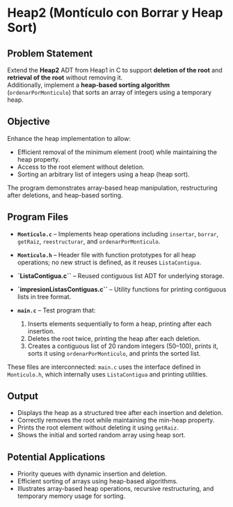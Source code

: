 # Heap2 (Montículo con Borrar y Heap Sort)

## Problem Statement
Extend the **Heap2** ADT from Heap1 in C to support **deletion of the root** and **retrieval of the root** without removing it.  
Additionally, implement a **heap-based sorting algorithm** (`ordenarPorMonticulo`) that sorts an array of integers using a temporary heap.

## Objective
Enhance the heap implementation to allow:

- Efficient removal of the minimum element (root) while maintaining the heap property.  
- Access to the root element without deletion.  
- Sorting an arbitrary list of integers using a heap (heap sort).

The program demonstrates array-based heap manipulation, restructuring after deletions, and heap-based sorting.

## Program Files

- **`Monticulo.c`** – Implements heap operations including `insertar`, `borrar`, `getRaiz`, `reestructurar`, and `ordenarPorMonticulo`.  
- **`Monticulo.h`** – Header file with function prototypes for all heap operations; no new struct is defined, as it reuses `ListaContigua`.  
- **`ListaContigua.c``** – Reused contiguous list ADT for underlying storage.  
- **`impresionListasContiguas.c``** – Utility functions for printing contiguous lists in tree format.  
- **`main.c`** – Test program that:

  1. Inserts elements sequentially to form a heap, printing after each insertion.  
  2. Deletes the root twice, printing the heap after each deletion.  
  3. Creates a contiguous list of 20 random integers (50–100), prints it, sorts it using `ordenarPorMonticulo`, and prints the sorted list.

These files are interconnected: `main.c` uses the interface defined in `Monticulo.h`, which internally uses `ListaContigua` and printing utilities.

## Output

- Displays the heap as a structured tree after each insertion and deletion.  
- Correctly removes the root while maintaining the min-heap property.  
- Prints the root element without deleting it using `getRaiz`.  
- Shows the initial and sorted random array using heap sort.

## Potential Applications

- Priority queues with dynamic insertion and deletion.  
- Efficient sorting of arrays using heap-based algorithms.  
- Illustrates array-based heap operations, recursive restructuring, and temporary memory usage for sorting.
